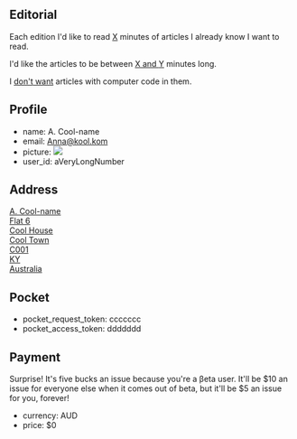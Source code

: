 <div>

## Editorial

Each edition I'd like to read <a href="/editorial"><span class="minutes_of_content_wanted" title="This is locked at 60 for the moment, but we might change that in the future.">X</span></a> minutes of articles I already know I want to read.

I'd like the articles to be between <a href="/editorial"><span class="shortest_article">X</span> and <span class="longest_article">Y</span></a> minutes long.

I <a href="/editorial"><span class="allow_code">don't</span> want</a> articles with computer code in them.

<!-- <li>weeks_to_select_from: <span class="weeks_to_select_from"></span></li> -->
</div>

<div>

## Profile

- name: <span class="name">A. Cool-name</span>
- email: <span class="email">Anna@kool.kom</span>
- picture: <img class="img-circle profile-preview" src="https://placebear.com/100/100">
- user_id: <span class="user_id monospace">aVeryLongNumber</span>

</div>

<div>

## Address

<a href="/address">
    <span class="name">A. Cool-name</span>
    <br><span class="address1">Flat 6</span>
    <br><span class="address2">Cool House</span>
    <br><span class="city">Cool Town</span>
    <br><span class="postal_code">C001</span>
    <br><span class="state">KY</span>
    <br><span class="country">Australia</span></a>
</div>

<div>

## Pocket

- pocket_request_token: <span class="pocket_request_token monospace">ccccccc</span>
- pocket_access_token: <span class="pocket_access_token monospace">ddddddd</span>

</div>

<div>

## Payment

Surprise! It's five bucks an issue because you're a βeta user. It'll be $10 an 
issue for everyone else when it comes out of beta, but it'll be \$5 an issue
for you, forever!

- currency: <span class="currency">AUD</span>
- price: <span class="price">\$0</span>

</div>
